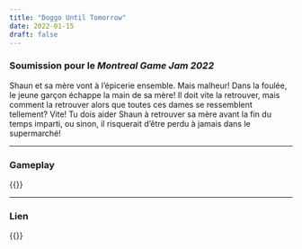 ```yaml
---
title: "Doggo Until Tomorrow"
date: 2022-01-15
draft: false
---
```


### Soumission pour le *Montreal Game Jam 2022*

Shaun et sa mère vont à l’épicerie ensemble. Mais malheur! Dans la foulée, le jeune garçon échappe la main de sa mère! Il doit vite la retrouver, mais comment la retrouver alors que toutes ces dames se ressemblent tellement? Vite! Tu dois aider Shaun à retrouver sa mère avant la fin du temps imparti, ou sinon, il risquerait d’être perdu à jamais dans le supermarché!

---
### Gameplay
{{<youtubreEmbed src = "https://www.youtube.com/embed/XUoibKcx30A" title = "Doggo Until Tomorrow Gameplay" >}}

---

### Lien
{{<itchio id = "1377807" square = "false" linkback = "true" dark = "true" color = "2195b2">}}
